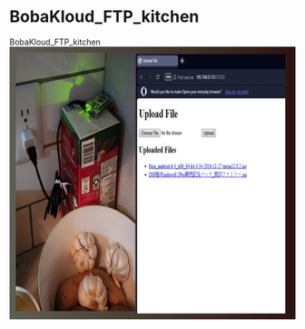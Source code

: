 # BobaKloud_FTP_kitchen
BobaKloud_FTP_kitchen
<br>
<img src="https://github.com/goldfishthebountyhunter/BobaKloud_FTP_kitchen/blob/main/Screenshot_20250424_204244_Instagram%20(1).jpg" height="480" width="720">
